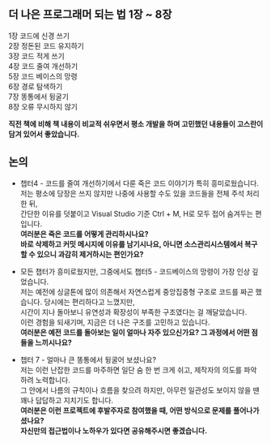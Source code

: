 ## 더 나은 프로그래머 되는 법 1장 ~ 8장  
1장 코드에 신경 쓰기  
2장 정돈된 코드 유지하기  
3장 코드 적게 쓰기  
4장 코드 줄여 개선하기  
5장 코드 베이스의 망령  
6장 경로 탐색하기  
7장 똥통에서 뒹굴기  
8장 오류 무시하지 않기  

**직전 책에 비해 책 내용이 비교적 쉬우면서 평소 개발을 하며 고민했던 내용들이 고스란이 담겨 있어서 좋았습니다.**

## 논의
- 챕터4 - 코드를 줄여 개선하기에서 다룬 죽은 코드 이야기가 특히 흥미로웠습니다.  
저는 평소에 당장은 쓰지 않지만 나중에 사용할 수도 있을 코드들을 전체 주석 처리한 뒤,  
간단한 이유를 덧붙이고 Visual Studio 기준 Ctrl + M, H로 모두 접어 숨겨두는 편입니다.  
**여러분은 죽은 코드를 어떻게 관리하시나요?  
바로 삭제하고 커밋 메시지에 이유를 남기시나요, 아니면 소스관리시스템에서 복구할 수 있으니 과감히 제거하시는 편인가요?**

- 모든 챕터가 흥미로웠지만, 그중에서도 챕터5 - 코드베이스의 망령이 가장 인상 깊었습니다.  
저는 예전에 싱글톤에 많이 의존해서 자연스럽게 중앙집중형 구조로 코드를 짜곤 했습니다. 당시에는 편리하다고 느꼈지만,  
시간이 지나 돌아보니 유연성과 확장성이 부족한 구조였다는 걸 깨달았습니다.  
이런 경험을 되새기며, 지금은 더 나은 구조를 고민하고 있습니다.  
**여러분은 예전 코드를 돌아보는 일이 얼마나 자주 있으신가요? 그 과정에서 어떤 점들을 느끼시나요?**


- 챕터 7 - 얼마나 큰 똥통에서 뒹굴어 보셨나요?  
저는 이런 난잡한 코드를 마주하면 일단 숨 한 번 크게 쉬고, 제작자의 의도를 파악하려 노력합니다.  
그 안에서 나름의 규칙이나 흐름을 찾으려 하지만, 아무런 일관성도 보이지 않을 땐 꽤나 답답하고 지치기도 합니다.  
**여러분은 이런 프로젝트에 후발주자로 참여했을 때, 어떤 방식으로 문제를 풀어나가셨나요?  
자신만의 접근법이나 노하우가 있다면 공유해주시면 좋겠습니다.**  